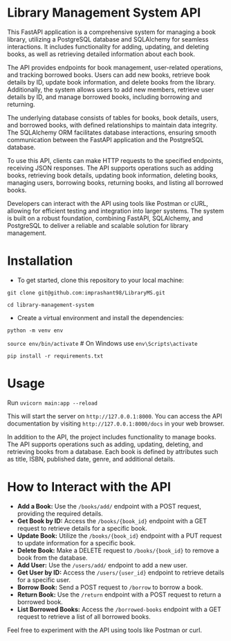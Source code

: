 # Library Management System API

This FastAPI application is a comprehensive system for managing a book library, utilizing a PostgreSQL database and SQLAlchemy for seamless interactions. It includes functionality for adding, updating, and deleting books, as well as retrieving detailed information about each book.

The API provides endpoints for book management, user-related operations, and tracking borrowed books. Users can add new books, retrieve book details by ID, update book information, and delete books from the library. Additionally, the system allows users to add new members, retrieve user details by ID, and manage borrowed books, including borrowing and returning.

The underlying database consists of tables for books, book details, users, and borrowed books, with defined relationships to maintain data integrity. The SQLAlchemy ORM facilitates database interactions, ensuring smooth communication between the FastAPI application and the PostgreSQL database.

To use this API, clients can make HTTP requests to the specified endpoints, receiving JSON responses. The API supports operations such as adding books, retrieving book details, updating book information, deleting books, managing users, borrowing books, returning books, and listing all borrowed books.

Developers can interact with the API using tools like Postman or cURL, allowing for efficient testing and integration into larger systems. The system is built on a robust foundation, combining FastAPI, SQLAlchemy, and PostgreSQL to deliver a reliable and scalable solution for library management.

# Installation

- To get started, clone this repository to your local machine:

`git clone git@github.com:imprashant98/LibraryMS.git`

`cd library-management-system`

- Create a virtual environment and install the dependencies:

`python -m venv env`

`source env/bin/activate` # On Windows use `env\Scripts\activate`

`pip install -r requirements.txt`

# Usage

Run `uvicorn main:app --reload`

This will start the server on `http://127.0.0.1:8000`. You can access the API documentation by visiting `http://127.0.0.1:8000/docs` in your web browser.

In addition to the API, the project includes functionality to manage books. The API supports operations such as adding, updating, deleting, and retrieving books from a database. Each book is defined by attributes such as title, ISBN, published date, genre, and additional details.

# How to Interact with the API

- **Add a Book:** Use the `/books/add/` endpoint with a POST request, providing the required details.
- **Get Book by ID:** Access the `/books/{book_id}` endpoint with a GET request to retrieve details for a specific book.
- **Update Book:** Utilize the `/books/{book_id}` endpoint with a PUT request to update information for a specific book.
- **Delete Book:** Make a DELETE request to `/books/{book_id}` to remove a book from the database.
- **Add User:** Use the `/users/add/` endpoint to add a new user.
- **Get User by ID:** Access the `/users/{user_id}` endpoint to retrieve details for a specific user.
- **Borrow Book:** Send a POST request to `/borrow` to borrow a book.
- **Return Book:** Use the `/return` endpoint with a POST request to return a borrowed book.
- **List Borrowed Books:** Access the `/borrowed-books` endpoint with a GET request to retrieve a list of all borrowed books.

Feel free to experiment with the API using tools like Postman or curl.
